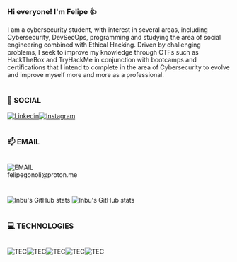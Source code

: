 ### Hi everyone! I'm Felipe 👍

I am a cybersecurity student, with interest in several areas, including Cybersecurity, DevSecOps, programming and studying the area of social engineering combined with Ethical Hacking.
Driven by challenging problems, I seek to improve my knowledge through CTFs such as HackTheBox and TryHackMe in conjunction with bootcamps and certifications that I intend to complete in the area of Cybersecurity to evolve and improve myself more and more as a professional.

#

### 📱 SOCIAL

[![Linkedin](https://img.shields.io/badge/LinkedIn-0077B5?style=for-the-badge&logo=linkedin&logoColor=white)](https://www.linkedin.com/in/felipegonoli/)[![Instagram](https://img.shields.io/badge/Instagram-E4405F?style=for-the-badge&logo=instagram&logoColor=white)](https://www.instagram.com/epilef.key/?hl=pt-br)

#

### 📫 EMAIL
<div style="display: inline_block"><br/>
    <img align="center" alt="EMAIL" src="https://img.shields.io/badge/ProtonMail-8B89CC?style=for-the-badge&logo=protonmail&logoColor=white" />
<br/> felipegonoli@proton.me

#

![Inbu's GitHub stats](https://github-readme-stats.vercel.app/api?username=Inbuuu&show_icons=true&theme=synthwave)
![Inbu's GitHub stats](https://github-readme-stats.vercel.app/api/top-langs/?username=Inbuuu&theme=blue-green)

#

### 💻 TECHNOLOGIES

<div style="display: inline_block"><br/>
    <img align="center" alt="TEC" src="https://img.shields.io/badge/Windows-0078D6?style=for-the-badge&logo=windows&logoColor=white" /><img align="center" alt="TEC" src="https://img.shields.io/badge/Kali_Linux-557C94?style=for-the-badge&logo=kali-linux&logoColor=white" /><img align="center" alt="TEC" src="https://img.shields.io/badge/windows%20terminal-4D4D4D?style=for-the-badge&logo=windows%20terminal&logoColor=white" /><img align="center" alt="TEC" src="https://img.shields.io/badge/Powershell-2CA5E0?style=for-the-badge&logo=powershell&logoColor=white" /><img align="center" alt="TEC" src="https://img.shields.io/badge/Python-3776AB?style=for-the-badge&logo=python&logoColor=white" /></div>

#
